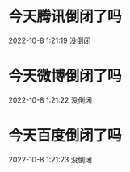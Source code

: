 # 今天腾讯倒闭了吗

2022-10-8 1:21:19 没倒闭

# 今天微博倒闭了吗

2022-10-8 1:21:22 没倒闭

# 今天百度倒闭了吗

2022-10-8 1:21:23 没倒闭

